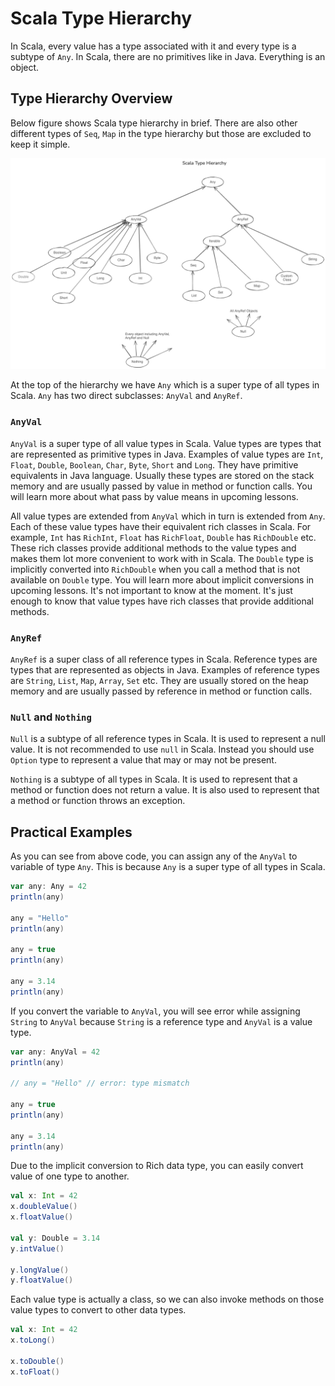 # Scala Type Hierarchy

In Scala, every value has a type associated with it and every type is a subtype of `Any`. In Scala, there are no primitives like in Java. Everything is an object.

## Type Hierarchy Overview

Below figure shows Scala type hierarchy in brief. There are also other different types of `Seq`, `Map` in the type hierarchy but those are excluded to keep it simple.

![Scala Type Hierarchy](scala-type-hierarchy.png "Type Hierarchy in Scala")

At the top of the hierarchy we have `Any` which is a super type of all types in Scala. `Any` has two direct subclasses: `AnyVal` and `AnyRef`.

### `AnyVal`
`AnyVal` is a super type of all value types in Scala. Value types are types that are represented as primitive types in Java. Examples of value types are `Int`, `Float`, `Double`, `Boolean`, `Char`, `Byte`, `Short` and `Long`. They have primitive equivalents in Java language. Usually these types are stored on the stack memory and are usually passed by value in method or function calls. You will learn more about what pass by value means in upcoming lessons.

All value types are extended from `AnyVal` which in turn is extended from `Any`. Each of these value types have their equivalent rich classes in Scala. For example, `Int` has `RichInt`, `Float` has `RichFloat`, `Double` has `RichDouble` etc. These rich classes provide additional methods to the value types and makes them lot more convenient to work with in Scala. The `Double` type is implicitly converted into `RichDouble` when you call a method that is not available on `Double` type. You will learn more about implicit conversions in upcoming lessons. It's not important to know at the moment. It's just enough to know that value types have rich classes that provide additional methods.

### `AnyRef`
`AnyRef` is a super class of all reference types in Scala. Reference types are types that are represented as objects in Java. Examples of reference types are `String`, `List`, `Map`, `Array`, `Set` etc. They are usually stored on the heap memory and are usually passed by reference in method or function calls.

### `Null` and `Nothing`
`Null` is a subtype of all reference types in Scala. It is used to represent a null value. It is not recommended to use `null` in Scala. Instead you should use `Option` type to represent a value that may or may not be present.

`Nothing` is a subtype of all types in Scala. It is used to represent that a method or function does not return a value. It is also used to represent that a method or function throws an exception.

## Practical Examples

As you can see from above code, you can assign any of the `AnyVal` to variable of type `Any`. This is because `Any` is a super type of all types in Scala.

```scala
var any: Any = 42
println(any)

any = "Hello"
println(any)

any = true
println(any)

any = 3.14
println(any)
```

If you convert the variable to `AnyVal`, you will see error while assigning `String` to `AnyVal` because `String` is a reference type and `AnyVal` is a value type.

```scala
var any: AnyVal = 42
println(any)

// any = "Hello" // error: type mismatch

any = true
println(any)

any = 3.14
println(any)
```

Due to the implicit conversion to Rich data type, you can easily convert value of one type to another.

```scala
val x: Int = 42
x.doubleValue()
x.floatValue()

val y: Double = 3.14
y.intValue()

y.longValue()
y.floatValue()
```

Each value type is actually a class, so we can also invoke methods on those value types to convert to other data types.

```scala
val x: Int = 42
x.toLong()

x.toDouble()
x.toFloat()
```
